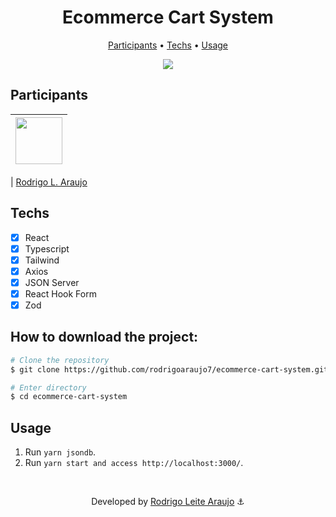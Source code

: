 ﻿<h1 align="center">
  Ecommerce Cart System
</h1>

<p align="center">
  <a href="#participants">Participants</a> •
  <a href="#techs">Techs</a> •
  <a href="#usage">Usage</a>
</p>

<div align="center">
  <img src="https://media.giphy.com/media/v1.Y2lkPTc5MGI3NjExdTQ2MHRwaHRjYjloeGlsdmxtMGk4enE4Zmp2aGhvNmY0emxsaGd6dSZlcD12MV9pbnRlcm5hbF9naWZfYnlfaWQmY3Q9Zw/fQorWFS5Ug7zc6xffF/giphy.gif" />
</div>

## Participants

| [<img src="https://avatars.githubusercontent.com/rodrigoaraujo7" width="75px;"/>](https://github.com/rodrigoaraujo7) |
| :------------------------------------------------------------------------------------------------------------------: |

| [Rodrigo L. Araujo](https://github.com/rodrigoaraujo7)

## Techs

- [x] React
- [x] Typescript
- [x] Tailwind
- [x] Axios
- [x] JSON Server
- [x] React Hook Form
- [x] Zod 

## How to download the project:

```bash
# Clone the repository
$ git clone https://github.com/rodrigoaraujo7/ecommerce-cart-system.git

# Enter directory
$ cd ecommerce-cart-system
```

## Usage

1. Run `yarn jsondb`.
2. Run `yarn start and access http://localhost:3000/`.

<br/>

<p align="center"> Developed by <a href="https://www.linkedin.com/in/rodrigo-leite-araujo-a2a1b119b/">Rodrigo Leite Araujo</a> ⚓</p>
